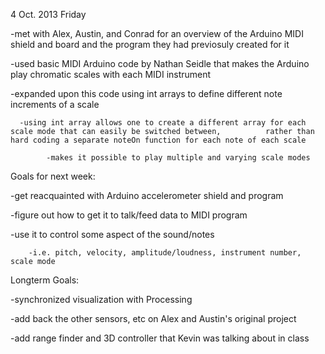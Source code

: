 4 Oct. 2013 Friday
  
  -met with Alex, Austin, and Conrad for an overview of the Arduino MIDI shield and board and the program they had          previosuly created for it
  
  -used basic MIDI Arduino code by Nathan Seidle that makes the Arduino play chromatic scales with each MIDI instrument
  
  -expanded upon this code using int arrays to define different note increments of a scale
  
      -using int array allows one to create a different array for each scale mode that can easily be switched between,          rather than hard coding a separate noteOn function for each note of each scale
  
      		-makes it possible to play multiple and varying scale modes
  
  Goals for next week:
 
  -get reacquainted with Arduino accelerometer shield and program
 
  -figure out how to get it to talk/feed data to MIDI program
 
  -use it to control some aspect of the sound/notes
 
  		-i.e. pitch, velocity, amplitude/loudness, instrument number, scale mode
  
  Longterm Goals:
 
  -synchronized visualization with Processing
 
  -add back the other sensors, etc on Alex and Austin's original project
 
  -add range finder and 3D controller that Kevin was talking about in class
